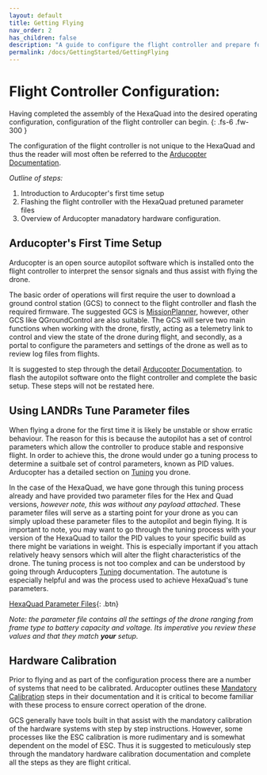 ```yaml
---
layout: default
title: Getting Flying
nav_order: 2
has_children: false
description: "A guide to configure the flight controller and prepare for the first flights."
permalink: /docs/GettingStarted/GettingFlying
---
```


# Flight Controller Configuration:
Having completed the assembly of the HexaQuad into the desired operating configuration, configuration of the flight controller can begin.
{: .fs-6 .fw-300 }

The configuration of the flight controller is not unique to the HexaQuad and thus the reader will most often be referred to the [Arducopter
Documentation](https://ardupilot.org/copter/docs/initial-setup.html).

*Outline of steps:*
1. Introduction to Arducopter's first time setup
2. Flashing the flight controller with the HexaQuad pretuned parameter files
3. Overview of Arducopter manadatory hardware configuration.

## Arducopter's First Time Setup
Arducopter is an open source autopilot software which is installed onto the flight controller to interpret the sensor signals and thus assist with flying the drone.

The basic order of operations will first require the user to download a ground control station (GCS) to connect to the flight controller and flash the required firmware. The suggested GCS is [MissionPlanner](https://ardupilot.org/planner/index.html#home), however, other GCS like QGroundControl are also suitable. The GCS will serve two main functions when working with the drone, firstly, acting as a telemetry link to control and view the state of the drone during flight, and secondly, as a portal to configure the parameters and settings of the drone as well as to review log files from flights.

It is suggested to step through the detail [Arducopter
Documentation](https://ardupilot.org/copter/docs/initial-setup.html). to flash the autopilot software onto the flight controller and complete the basic setup. These steps will not be restated here.

## Using LANDRs Tune Parameter files
When flying a drone for the first time it is likely be unstable or show erratic behaviour. The reason for this is because the autopilot has a set of control parameters which allow the controller to produce stable and responsive flight. In order to achieve this, the drone would under go a tuning process to determine a suitbale set of control parameters, known as PID values. Arducopter has a detailed section on [Tuning](https://ardupilot.org/copter/docs/common-tuning.html) you drone.

In the case of the HexaQuad, we have gone through this tuning process already and have provided two parameter files for the Hex and Quad versions, *however note, this was without any payload attached*. These parameter files will serve as a starting point for your drone as you can simply upload these parameter files to the autopilot and begin flying. It is important to note, you may want to go through the tuning process with your version of the HexaQuad to tailor the PID values to your specific build as there might be variations in weight. This is especially important if you attach relatively heavy sensors which will alter the flight characteristics of the drone. The tuning process is not too complex and can be understood by going through Arducopters [Tuning](https://ardupilot.org/copter/docs/common-tuning.html) documentation. The autotune is especially helpful and was the process used to achieve HexaQuad's tune parameters.

[HexaQuad Parameter Files](https://github.com/landrs-toolkit/LANDRs-Science-Drone/tree/main/GettingStarted/GettingFlying){: .btn}

*Note: the parameter file contains all the settings of the drone ranging from frame type to battery capacity and voltage. Its imperative you review these values and that they match **your** setup.*

## Hardware Calibration
Prior to flying and as part of the configuration process there are a number of systems that need to be calibrated. Arducopter outlines these [Mandatory Calibration](https://ardupilot.org/copter/docs/configuring-hardware.html) steps in their documentation and it is critical to become familiar with these process to ensure correct operation of the drone.

GCS generally have tools built in that assist with the mandatory calibration of the hardware systems with step by step instructions. However, some processes like the ESC calibration is more rudimentary and is somewhat dependent on the model of ESC. Thus it is suggested to meticulously step through the mandatory hardware calibration documentation and complete all the steps as they are flight critical. 
